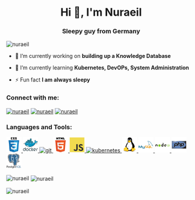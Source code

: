 <h1 align="center">Hi 👋, I'm Nuraeil</h1>
<h3 align="center">Sleepy guy from Germany</h3>

<p align="left"> <img src="https://komarev.com/ghpvc/?username=nuraeil&label=Profile%20views&color=0e75b6&style=flat" alt="nuraeil" /> </p>

- 🔭 I’m currently working on **building up a Knowledge Database**

- 🌱 I’m currently learning **Kubernetes, DevOPs, System Administration**

- ⚡ Fun fact **I am always sleepy**

<h3 align="left">Connect with me:</h3>
<p align="left">
<a href="https://twitter.com/nuraeil" target="blank"><img align="center" src="https://raw.githubusercontent.com/rahuldkjain/github-profile-readme-generator/master/src/images/icons/Social/twitter.svg" alt="nuraeil" height="30" width="40" /></a>
<a href="https://stackoverflow.com/users/16117994/nuraeil" target="blank"><img align="center" src="https://raw.githubusercontent.com/rahuldkjain/github-profile-readme-generator/master/src/images/icons/Social/stack-overflow.svg" alt="nuraeil" height="30" width="40" /></a>
<a href="https://codesandbox.com/nuraeil" target="blank"><img align="center" src="https://cdn.jsdelivr.net/npm/simple-icons@3.0.1/icons/codesandbox.svg" alt="nuraeil" height="30" width="40" /></a>
</p>

<h3 align="left">Languages and Tools:</h3>
<p align="left"> <a href="https://www.w3schools.com/css/" target="_blank"> <img src="https://raw.githubusercontent.com/devicons/devicon/master/icons/css3/css3-original-wordmark.svg" alt="css3" width="40" height="40"/> </a> <a href="https://www.docker.com/" target="_blank"> <img src="https://raw.githubusercontent.com/devicons/devicon/master/icons/docker/docker-original-wordmark.svg" alt="docker" width="40" height="40"/> </a> <a href="https://git-scm.com/" target="_blank"> <img src="https://www.vectorlogo.zone/logos/git-scm/git-scm-icon.svg" alt="git" width="40" height="40"/> </a> <a href="https://www.w3.org/html/" target="_blank"> <img src="https://raw.githubusercontent.com/devicons/devicon/master/icons/html5/html5-original-wordmark.svg" alt="html5" width="40" height="40"/> </a> <a href="https://developer.mozilla.org/en-US/docs/Web/JavaScript" target="_blank"> <img src="https://raw.githubusercontent.com/devicons/devicon/master/icons/javascript/javascript-original.svg" alt="javascript" width="40" height="40"/> </a> <a href="https://kubernetes.io" target="_blank"> <img src="https://www.vectorlogo.zone/logos/kubernetes/kubernetes-icon.svg" alt="kubernetes" width="40" height="40"/> </a> <a href="https://www.linux.org/" target="_blank"> <img src="https://raw.githubusercontent.com/devicons/devicon/master/icons/linux/linux-original.svg" alt="linux" width="40" height="40"/> </a> <a href="https://www.mysql.com/" target="_blank"> <img src="https://raw.githubusercontent.com/devicons/devicon/master/icons/mysql/mysql-original-wordmark.svg" alt="mysql" width="40" height="40"/> </a> <a href="https://nodejs.org" target="_blank"> <img src="https://raw.githubusercontent.com/devicons/devicon/master/icons/nodejs/nodejs-original-wordmark.svg" alt="nodejs" width="40" height="40"/> </a> <a href="https://www.php.net" target="_blank"> <img src="https://raw.githubusercontent.com/devicons/devicon/master/icons/php/php-original.svg" alt="php" width="40" height="40"/> </a> <a href="https://www.postgresql.org" target="_blank"> <img src="https://raw.githubusercontent.com/devicons/devicon/master/icons/postgresql/postgresql-original-wordmark.svg" alt="postgresql" width="40" height="40"/> </a> </p>

<p><img align="left" src="https://github-readme-stats.vercel.app/api/top-langs?username=nuraeil&show_icons=true&locale=en&layout=compact" alt="nuraeil" /></p>

<p>&nbsp;<img align="center" src="https://github-readme-stats.vercel.app/api?username=nuraeil&show_icons=true&locale=en" alt="nuraeil" /></p>

<p><img align="center" src="https://github-readme-streak-stats.herokuapp.com/?user=nuraeil&" alt="nuraeil" /></p>

